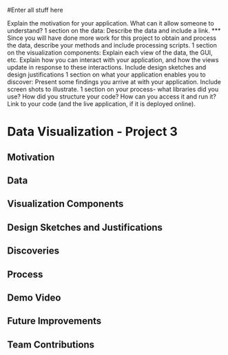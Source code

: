 #Enter all stuff here

Explain the motivation for your application.  What can it allow someone to understand? 
1 section on the data: Describe the data and include a link. 
*** Since you will have done more work for this project to obtain and process the data, describe your methods and include processing scripts. 
1 section on the visualization components: Explain each view of the data, the GUI, etc.  Explain how you can interact with your application, and how the views update in response to these interactions. 
Include design sketches and design justifications 
1 section on what your application enables you to discover: Present some findings you arrive at with your application.  Include screen shots to illustrate.
1 section on your process- what libraries did you use?  How did you structure your code?  How can you access it and run it?  Link to your code (and the live application, if it is deployed online). 

# Data Visualization - Project 3

## Motivation
## Data
## Visualization Components
## Design Sketches and Justifications
## Discoveries
## Process
## Demo Video
## Future Improvements
## Team Contributions
